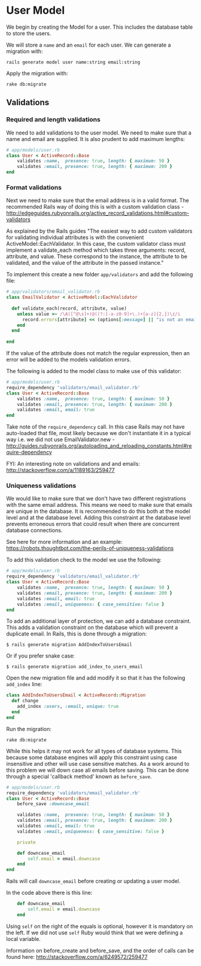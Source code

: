 # User Model

We begin by creating the Model for a user. This includes the database table to store the users.

We will store a `name` and an `email` for each user. We can generate a migration with:

```
rails generate model user name:string email:string 
```

Apply the migration with:

```
rake db:migrate
```

## Validations

### Required and length validations

We need to add validations to the user model. We need to make sure that a name and email are supplied. It is also prudent to add maximum lengths: 

```ruby
# app/models/user.rb
class User < ActiveRecord::Base
	validates :name,  presence: true, length: { maximum: 50 }
  	validates :email, presence: true, length: { maximum: 200 }
end

```
### Format validations

Next we need to make sure that the email address is in a valid format. The recommended Rails way of doing this is with a custom validation class - http://edgeguides.rubyonrails.org/active_record_validations.html#custom-validators

As explained by the Rails guides "The easiest way to add custom validators for validating individual attributes is with the convenient ActiveModel::EachValidator. In this case, the custom validator class must implement a validate_each method which takes three arguments: record, attribute, and value. These correspond to the instance, the attribute to be validated, and the value of the attribute in the passed instance."

To implement this create a new folder `app/validators` and add the following file:

```ruby
# app/validators/email_validator.rb
class EmailValidator < ActiveModel::EachValidator
  
  def validate_each(record, attribute, value)
    unless value =~ /\A([^@\s]+)@((?:[-a-z0-9]+\.)+[a-z]{2,})\z/i
      record.errors[attribute] << (options[:message] || "is not an email")
    end
  end
  
end
```
If the value of the attribute does not match the regular expression, then an error will be added to the models validation errors.

The following is added to the model class to make use of this validator:

```ruby
# app/models/user.rb
require_dependency 'validators/email_validator.rb'
class User < ActiveRecord::Base
	validates :name,  presence: true, length: { maximum: 50 }
  	validates :email, presence: true, length: { maximum: 200 }
    validates :email, email: true
end

``` 

Take note of the `require_dependency` call. In this case Rails may not have auto-loaded that file, most likely because we don't instantiate it in a typical way i.e. we did not use EmailValidator.new - http://guides.rubyonrails.org/autoloading_and_reloading_constants.html#require-dependency

FYI: An interesting note on validations and and emails: http://stackoverflow.com/a/1189163/259477

### Uniqueness validations

We would like to make sure that we don't have two different registrations with the same email address. This means we need to make sure that emails are unique in the database. It is recommended to do this both at the model level and at the database level. Adding this constraint at the database level prevents erroneous errors that could result when there are concurrent database connections.

See here for more information and an example: https://robots.thoughtbot.com/the-perils-of-uniqueness-validations

To add this validation check to the model we use the following:

```ruby
# app/models/user.rb
require_dependency 'validators/email_validator.rb'
class User < ActiveRecord::Base
	validates :name,  presence: true, length: { maximum: 50 }
  	validates :email, presence: true, length: { maximum: 200 }
    validates :email, email: true
    validates :email, uniqueness: { case_sensitive: false }
end
```

To add an additional layer of protection, we can add a database constraint. This adds a validation constraint on the database which will prevent a duplicate email. In Rails, this is done through a migration:

```
$ rails generate migration AddIndexToUsersEmail
```
Or if you prefer snake case:

```
$ rails generate migration add_index_to_users_email
```

Open the new migration file and add modify it so that it has the following `add_index` line:

```ruby
class AddIndexToUsersEmail < ActiveRecord::Migration
  def change
  	add_index :users, :email, unique: true
  end
end
```

Run the migration:

```
rake db:migrate
```

While this helps it may not work for all types of database systems. This because some database engines will apply this constraint using case insensitive and other will use case sensitive matches. As a work around to this problem we will down case all emails before saving. This can be done through a special 'callback method' known as `before_save`.

```ruby
# app/models/user.rb
require_dependency 'validators/email_validator.rb'
class User < ActiveRecord::Base
	before_save :downcase_email

	validates :name,  presence: true, length: { maximum: 50 }
  	validates :email, presence: true, length: { maximum: 200 }
    validates :email, email: true
    validates :email, uniqueness: { case_sensitive: false }

    private 

    def downcase_email
    	self.email = email.downcase
    end
end
```
Rails will call `downcase_email` before creating or updating a user model.

In the code above there is this line:
```ruby
	def downcase_email
    	self.email = email.downcase
    end
```
Using `self` on the right of the equals is optional, however it is mandatory on the left. If we did not use `self` Ruby would think that we were defining a local variable.


Information on before_create and before_save, and the order of calls can be found here: http://stackoverflow.com/a/6249572/259477 
